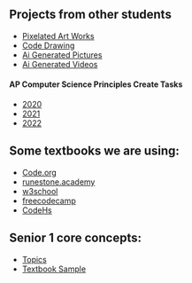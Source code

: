 ## Projects from other students

- [Pixelated Art Works](_posts/2022-11-28-November-students-projects.md)
- [Code Drawing](_posts/2022-11-28-November-students-projects.md) 
- [Ai Generated Pictures](_posts/2023-04-04-4th-April-Ai-Pictures.md)
- [Ai Generated Videos]()

#### AP Computer Science Principles Create Tasks 
  - [2020](_posts/2020-06-14-2020studentwork.md)
  - [2021](_posts/2021-06-16-2021studentwork2.md)
  - [2022](_posts/2022-06-16-2022studentwork.md)

## Some textbooks we are using:
  <ul>
  <li><a href="https://code.org">Code.org</a></li>
  <li><a href="https://runestone.academy/user/login?_next=/)">runestone.academy</a></li>
  <li><a href="https://www.w3schools.com">w3school</a></li>
  <li><a href="https://www.freecodecamp.org">freecodecamp</a></li>
  <li><a href="https://codehs.com">CodeHs</a></li>
</ul>

## Senior 1 core concepts:
  <ul>
  <li><a href="https://codehs.com/uploads/0fd5bfa950acbf0758214449a5a385ae">Topics</a></li>
  <li><a href="https://codehs.com/textbook/introjs_textbook">Textbook Sample</a></li>
  </ul>
  
